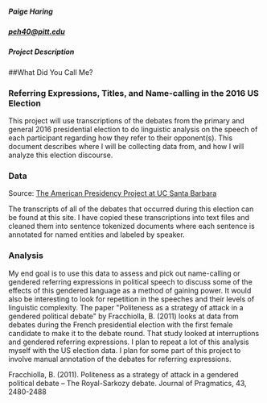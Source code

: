 ##### Paige Haring
##### peh40@pitt.edu
##### Project Description

##What Did You Call Me?
### Referring Expressions, Titles, and Name-calling in the 2016 US Election

This project will use transcriptions of the debates from the primary and general 2016 presidential election to do linguistic analysis on the speech of each participant regarding how they refer to their opponent(s). This document describes where I will be collecting data from, and how I will analyze this election discourse.

### Data

Source: [The American Presidency Project at UC Santa Barbara](http://www.presidency.ucsb.edu/debates.php)

The transcripts of all of the debates that occurred during this election can be found at this site. I have copied these transcriptions into text files and cleaned them into sentence tokenized documents where each sentence is annotated for named entities and labeled by speaker.

### Analysis
My end goal is to use this data to assess and pick out name-calling or gendered referring expressions in political speech to discuss some of the effects of this gendered language as a method of gaining power. It would also be interesting to look for repetition in the speeches and their levels of linguistic complexity. The paper "Politeness as a strategy of attack in a gendered political debate" by  Fracchiolla, B. (2011) looks at data from debates during the French presidential election with the first female candidate to make it to the debate round. That study looked at interruptions and gendered referring expressions. I plan to repeat a lot of this analysis myself with the US election data. I plan for some part of this project to involve manual annotation of the debates for referring expressions.

Fracchiolla, B. (2011). Politeness as a strategy of attack in a gendered political debate – The
  Royal-Sarkozy debate. Journal of Pragmatics, 43, 2480-2488
